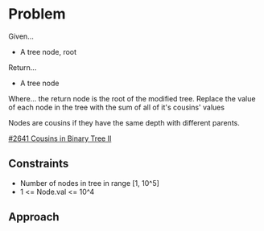 
# Problem 
Given...
- A tree node, root

Return...
- A tree node

Where...
the return node is the root of the modified tree. Replace the value of each node
in the tree with the sum of all of it's cousins' values

Nodes are cousins if they have the same depth with different parents.

[#2641 Cousins in Binary Tree II](https://leetcode.com/problems/cousins-in-binary-tree-ii/description/?envType=daily-question&envId=2024-10-23)

## Constraints
- Number of nodes in tree in range \[1, 10^5]
- 1 <= Node.val <= 10^4

## Approach

